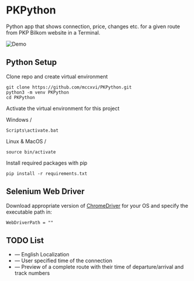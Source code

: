 # PKPython
Python app that shows connection, price, changes etc. for a given route from PKP Bilkom website in a Terminal.

![Demo](demo.gif)

## Python Setup

Clone repo and create virtual environment
```
git clone https://github.com/mccxvi/PKPython.git
python3 -m venv PKPython
cd PKPython
```

Activate the virtual environment for this project

Windows /
```
Scripts\activate.bat
```

Linux & MacOS /

```
source bin/activate
```

Install required packages with pip

```
pip install -r requirements.txt
```

## Selenium Web Driver

Download appropriate version of [ChromeDriver](https://chromedriver.chromium.org/downloads) for your OS and specify the executable path in:

```
WebDriverPath = ""
```

## TODO List

- — English Localization
- — User specified time of the connection
- — Preview of a complete route with their time of departure/arrival and track numbers
